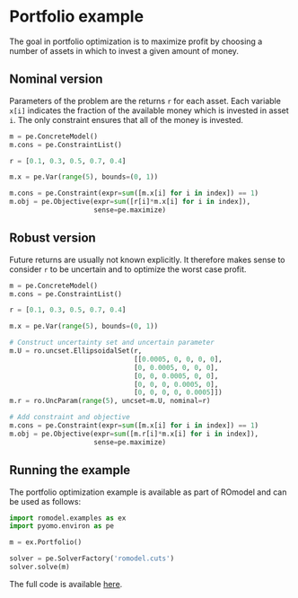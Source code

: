 # Portfolio example
The goal in portfolio optimization is to maximize profit by choosing a number
of assets in which to invest a given amount of money.

## Nominal version
Parameters of the problem are the returns `r` for each asset. Each
variable `x[i]` indicates the fraction of the available money which is invested
in asset `i`. The only constraint ensures that all of the money is invested.

```python
m = pe.ConcreteModel()
m.cons = pe.ConstraintList()

r = [0.1, 0.3, 0.5, 0.7, 0.4]

m.x = pe.Var(range(5), bounds=(0, 1))

m.cons = pe.Constraint(expr=sum([m.x[i] for i in index]) == 1)
m.obj = pe.Objective(expr=sum([r[i]*m.x[i] for i in index]),
                     sense=pe.maximize)
```


## Robust version
Future returns are usually not known explicitly. It therefore makes sense to
consider `r` to be uncertain and to optimize the worst case profit.

```python
m = pe.ConcreteModel()
m.cons = pe.ConstraintList()

r = [0.1, 0.3, 0.5, 0.7, 0.4]

m.x = pe.Var(range(5), bounds=(0, 1))

# Construct uncertainty set and uncertain parameter
m.U = ro.uncset.EllipsoidalSet(r,
                               [[0.0005, 0, 0, 0, 0],
                               [0, 0.0005, 0, 0, 0],
                               [0, 0, 0.0005, 0, 0],
                               [0, 0, 0, 0.0005, 0],
                               [0, 0, 0, 0, 0.0005]])
m.r = ro.UncParam(range(5), uncset=m.U, nominal=r)

# Add constraint and objective
m.cons = pe.Constraint(expr=sum([m.x[i] for i in index]) == 1)
m.obj = pe.Objective(expr=sum([m.r[i]*m.x[i] for i in index]),
                     sense=pe.maximize)
```

## Running the example
The portfolio optimization example is available as part of ROmodel and can be
used as follows:

```python
import romodel.examples as ex
import pyomo.environ as pe

m = ex.Portfolio()

solver = pe.SolverFactory('romodel.cuts')
solver.solve(m)
```

The full code is available [here](../romodel/examples/portfolio.py).
